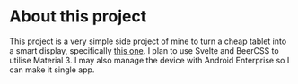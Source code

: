 # About this project
This project is a very simple side project of mine to turn a cheap tablet into a smart display, specifically [this one](https://www.walmart.com/ip/Restored-Onn-100026191-7-16GB-2GB-RAM-Android-11-Go-2GHz-Tablet-Deep-Navy-Refurbished/819002798). I plan to use Svelte and BeerCSS to utilise Material 3. I may also manage the device with Android Enterprise so I can make it single app. 

